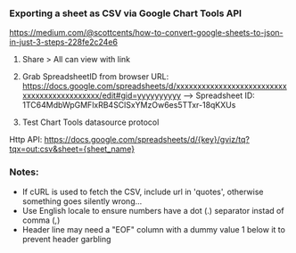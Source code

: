### Exporting a sheet as CSV via Google Chart Tools API

https://medium.com/@scottcents/how-to-convert-google-sheets-to-json-in-just-3-steps-228fe2c24e6

1. Share > All can view with link

2. Grab SpreadsheetID from browser URL:
https://docs.google.com/spreadsheets/d/xxxxxxxxxxxxxxxxxxxxxxxxxxxxxxxxxxxxxxxxxxxx/edit#gid=yyyyyyyyyy
-->
Spreadsheet ID:
1TC64MdbWpGMFlxRB4SClSxYMzOw6es5TTxr-18qKXUs

3. Test Chart Tools datasource protocol

Http API: https://docs.google.com/spreadsheets/d/{key}/gviz/tq?tqx=out:csv&sheet={sheet_name}

### Notes:

- If cURL is used to fetch the CSV, include url in 'quotes', otherwise something goes silently wrong...
- Use English locale to ensure numbers have a dot (.) separator instad of comma (,)
- Header line may need a "EOF" column with a dummy value 1 below it to prevent header garbling
